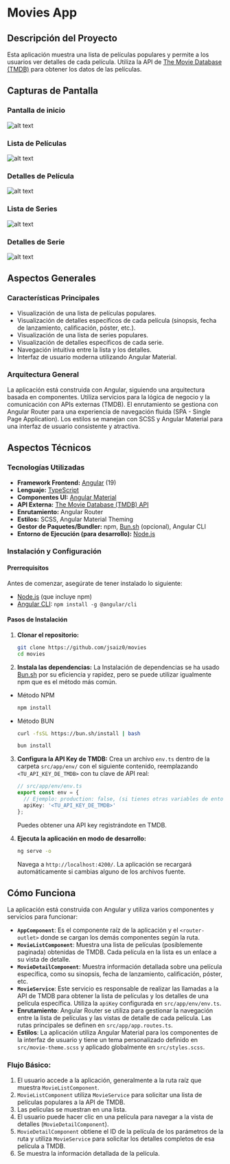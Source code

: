 # Movies App

## Descripción del Proyecto

Esta aplicación muestra una lista de películas populares y permite a los usuarios ver detalles de cada película. Utiliza la API de [The Movie Database (TMDB)](https://www.themoviedb.org/) para obtener los datos de las películas.

## Capturas de Pantalla
### Pantalla de inicio

![alt text](image-3.png)

### Lista de Películas
![alt text](image-1.png)

### Detalles de Película
![alt text](image-2.png)

### Lista de Series
![alt text](image-4.png)

### Detalles de Serie
![alt text](image-5.png)

## Aspectos Generales

### Características Principales
*   Visualización de una lista de películas populares.
*   Visualización de detalles específicos de cada película (sinopsis, fecha de lanzamiento, calificación, póster, etc.).
*   Visualización de una lista de series populares.
*   Visualización de detalles específicos de cada serie.
*   Navegación intuitiva entre la lista y los detalles.
*   Interfaz de usuario moderna utilizando Angular Material.


### Arquitectura General
La aplicación está construida con Angular, siguiendo una arquitectura basada en componentes. Utiliza servicios para la lógica de negocio y la comunicación con APIs externas (TMDB). El enrutamiento se gestiona con Angular Router para una experiencia de navegación fluida (SPA - Single Page Application). Los estilos se manejan con SCSS y Angular Material para una interfaz de usuario consistente y atractiva.

## Aspectos Técnicos

### Tecnologías Utilizadas
*   **Framework Frontend:** [Angular](https://angular.io/) (19)
*   **Lenguaje:** [TypeScript](https://www.typescriptlang.org/)
*   **Componentes UI:** [Angular Material](https://material.angular.io/)
*   **API Externa:** [The Movie Database (TMDB) API](https://www.themoviedb.org/)
*   **Enrutamiento:** Angular Router
*   **Estilos:** SCSS, Angular Material Theming
*   **Gestor de Paquetes/Bundler:** npm, [Bun.sh](https://bun.sh/) (opcional), Angular CLI
*   **Entorno de Ejecución (para desarrollo):** [Node.js](https://nodejs.org/)

### Instalación y Configuración

#### Prerrequisitos

Antes de comenzar, asegúrate de tener instalado lo siguiente:
- [Node.js](https://nodejs.org/) (que incluye npm)
- [Angular CLI](https://angular.io/cli): `npm install -g @angular/cli`

#### Pasos de Instalación

1.  **Clonar el repositorio:**
    ```bash
    git clone https://github.com/jsaiz0/movies
    cd movies
    ```
2.  **Instala las dependencias:**
La Instalación de dependencias se ha usado [Bun.sh](https://bun.sh/) por su eficiencia y rapidez, pero se puede utilizar igualmente npm que es el método más común.

- Método NPM
    ```bash
    npm install
    ```
 - Método BUN
    ```bash
    curl -fsSL https://bun.sh/install | bash

    bun install
    ```

3.  **Configura la API Key de TMDB:**
    Crea un archivo `env.ts` dentro de la carpeta `src/app/env/` con el siguiente contenido, reemplazando `<TU_API_KEY_DE_TMDB>` con tu clave de API real:
    ```typescript
    // src/app/env/env.ts
    export const env = {
      // Ejemplo: production: false, (si tienes otras variables de entorno)
      apiKey: '<TU_API_KEY_DE_TMDB>'
    };
    ```
    Puedes obtener una API key registrándote en TMDB.

4.  **Ejecuta la aplicación en modo de desarrollo:**
    ```bash
    ng serve -o
    ```
    Navega a `http://localhost:4200/`. La aplicación se recargará automáticamente si cambias alguno de los archivos fuente.

## Cómo Funciona

La aplicación está construida con Angular y utiliza varios componentes y servicios para funcionar:

-   **`AppComponent`**: Es el componente raíz de la aplicación y el `<router-outlet>` donde se cargan los demás componentes según la ruta.
-   **`MovieListComponent`**: Muestra una lista de películas (posiblemente paginada) obtenidas de TMDB. Cada película en la lista es un enlace a su vista de detalle.
-   **`MovieDetailComponent`**: Muestra información detallada sobre una película específica, como su sinopsis, fecha de lanzamiento, calificación, póster, etc.
-   **`MovieService`**: Este servicio es responsable de realizar las llamadas a la API de TMDB para obtener la lista de películas y los detalles de una película específica. Utiliza la `apiKey` configurada en `src/app/env/env.ts`.
-   **Enrutamiento**: Angular Router se utiliza para gestionar la navegación entre la lista de películas y las vistas de detalle de cada película. Las rutas principales se definen en `src/app/app.routes.ts`.
-   **Estilos**: La aplicación utiliza Angular Material para los componentes de la interfaz de usuario y tiene un tema personalizado definido en `src/movie-theme.scss` y aplicado globalmente en `src/styles.scss`.

### Flujo Básico:
1.  El usuario accede a la aplicación, generalmente a la ruta raíz que muestra `MovieListComponent`.
2.  `MovieListComponent` utiliza `MovieService` para solicitar una lista de películas populares a la API de TMDB.
3.  Las películas se muestran en una lista.
4.  El usuario puede hacer clic en una película para navegar a la vista de detalles (`MovieDetailComponent`).
5.  `MovieDetailComponent` obtiene el ID de la película de los parámetros de la ruta y utiliza `MovieService` para solicitar los detalles completos de esa película a TMDB.
6.  Se muestra la información detallada de la película.
